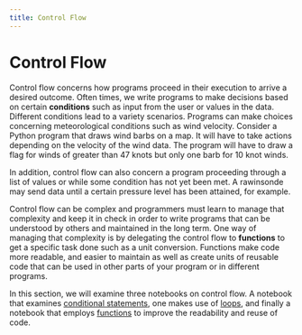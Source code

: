 ```yaml
---
title: Control Flow
---
```


# Control Flow

Control flow concerns how programs proceed in their execution to arrive a desired outcome. Often times, we write programs to make decisions based on certain **conditions** such as input from the user or values in the data. Different conditions lead to a variety scenarios. Programs can make choices concerning meteorological conditions such as wind velocity. Consider a Python program that draws wind barbs on a map. It will have to take actions depending on the velocity of the wind data. The program will have to draw a flag for winds of greater than 47 knots but only one barb for 10 knot winds.

In addition, control flow can also concern a program proceeding through a list of values or while some condition has not yet been met. A rawinsonde may send data until a certain pressure level has been attained, for example.

Control flow can be complex and programmers must learn to manage that complexity and keep it in check in order to write programs that can be understood by others and maintained in the long term. One way of managing that complexity is by delegating the control flow to **functions** to get a specific task done such as a unit conversion. Functions make code more readable, and easier to maintain as well as create units of reusable code that can be used in other parts of your program or in different programs.

In this section, we will examine three notebooks on control flow. A notebook that examines [conditional statements](http://nbviewer.jupyter.org/github/Unidata/online-python-training/blob/master/notebooks/Conditionals.ipynb), one makes use of [loops](http://nbviewer.jupyter.org/github/Unidata/online-python-training/blob/master/notebooks/Loops.ipynb), and finally a notebook that employs [functions](http://nbviewer.jupyter.org/github/Unidata/online-python-training/blob/master/notebooks/Functions.ipynb) to improve the readability and reuse of code.
